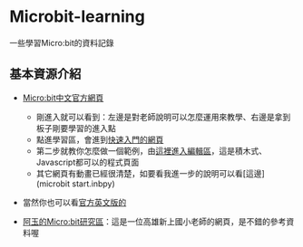 # Microbit-learning
一些學習Micro:bit的資料記錄

## 基本資源介紹

- [Micro:bit中文官方網頁](https://microbit.org/zh-CN/)
  - 剛進入就可以看到：左邊是對老師說明可以怎麼運用來教學、右邊是拿到板子剛要學習的進入點
  - 點進學習區，會進到[快速入門的網頁](https://microbit.org/zh-CN/guide/quick/)
  - 第二步就教你怎麼做一個範例，由[這裡進入編輯區](https://makecode.microbit.org/)，這是積木式、Javascript都可以的程式頁面
  - 其它網頁有動畫已經很清楚，如要看我進一步的說明可以看[這邊](microbit start.inbpy)
- 當然你也可以看[官方英文版的](https://microbit.org/)

- [阿玉的Micro:bit研究區](https://sites.google.com/site/wenyumaker2/02micro-bit-yan-jiu/01microbit-chu-ti-yan)：這是一位高雄新上國小老師的網頁，是不錯的參考資料喔

